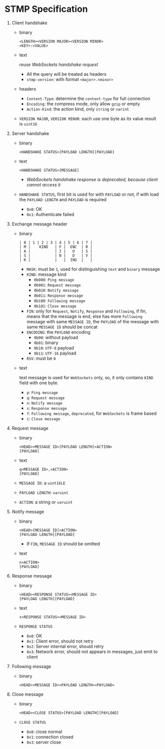 # STMP Specification

1. Client handshake

    - binary
    
        ```text
        <LENGTH><VERSION MAJOR><VERSION MINOR>
        <KEY>:<VALUE>
        ```

    - text

        *reuse WebSockets handshake request*
        
        - All the query will be treated as headers
        - `stmp-version`: with format `<major>.<minor>`
    
    - headers
    
        - `Content-Type`: determine the `content-type` for full connection
        - `Encoding`: the compress mode, only allow `gzip` or empty
        - `Action-Kind`: the action kind, only `string` or `varint`
    
    - `VERSION MAJOR`, `VERSION MINOR`: each use one byte as its value
        result is `uint16`

2. Server handshake

    - binary
    
        ```text
        <HANDSHAKE STATUS>[PAYLOAD LENGTH][PAYLOAD]
        ```
    
    - text
    
        ```text
        <HANDSHAKE STATUS>[MESSAGE]
        ```
      
        - *WebSockets handshake response is deprecated, because client cannot access it*
    
    - `HANDSHAKE STATUS`, first bit is used for with `PAYLOAD` or not, if with load
        the `PAYLOAD LENGTH` and `PAYLOAD` is required

        - `0x0`: OK
        - `0x1`: Authenticate failed

3. Exchange message header

    - binary
    
        ```text
        | 0 | 1 | 2 | 3 | 4 | 5 | 6 | 7 |
        | M |    KIND   | F |  ENC  | R |
        | A |           | I |   O   | S |
        | S |           | N |   D   | V |
        | K |           |   |  ING  |   |
        ```
      
        - `MASK`: must be `1`, used for distinguishing `text` and `binary` message
        - `KIND`: message kind
            - `0b000`: `Ping message`
            - `0b001`: `Request message`
            - `0b010`: `Notify message`
            - `0b011`: `Response message`
            - `0b100`: `Following message`
            - `0b101`: `Close message`
        - `FIN`: only for `Request`, `Notify`, `Response` and `Following`, if fin, means
            that the message is end, else has more `Following` message with same `MESSAGE ID`,
            the `PAYLOAD` of the message with same `MESSAGE ID` should be concat
        - `ENCODING`: the `PAYLOAD` encoding
            - `0b00`: without payload
            - `0b01`: binary
            - `0b10`: `UTF-8` payload
            - `0b11`: `UTF-16` payload
        - `RSV`: must be `0`

    - text
    
        text message is used for `WebSockets` only, so, it only contains
        `KIND` field with one byte:
        
        - `p`: `Ping message`
        - `q`: `Request message`
        - `n`: `Notify message`
        - `s`: `Response message`
        - `f`: `Following message`, `deprecated`, for `WebSockets` is frame based
        - `c`: `Close message`
        
4. Request message

    - binary
    
        ```text
        <HEAD><MESSAGE ID>[PAYLOAD LENGTH]<ACTION>
        [PAYLOAD]
        ```
      
    - text
    
        ```text
        q<MESSAGE ID>,<ACTION>
        [PAYLOAD]
        ```
    
    - `MESSAGE ID`: a `uint16LE`
    - `PAYLOAD LENGTH`: `varuint`
    - `ACTION`: a string or `varuint`

5. Notify message

    - binary
    
        ```text
        <HEAD>[MESSAGE ID]<ACTION>
        [PAYLOAD LENGTH][PAYLOAD]
        ```
      
        - If `FIN`, `MESSAGE ID` should be omitted
        
    - text
    
        ```text
        n<ACTION>
        [PAYLOAD]
        ```

6. Response message

    - binary
    
        ```text
        <HEAD><RESPONSE STATUS><MESSAGE ID>
        [PAYLOAD LENGTH][PAYLOAD]
        ```
  
    - text
    
        ```text
        s<RESPONSE STATUS><MESSAGE ID>
        ```

    - `RESPONSE STATUS`
        - `0x0`: OK
        - `0x1`: Client error, should not retry
        - `0x2`: Server internal error, should retry
        - `0x3`: Network error, should not appears in messages, just emit to client

7. Following message

    - binary
    
        ```text
        <HEAD><MESSAGE ID><PAYLOAD LENGTH><PAYLOAD>
        ```

8. Close message

    - binary
    
        ```text
        <HEAD><CLOSE STATUS>[PAYLOAD LENGTH][PAYLOAD]
        ```
  
    - `CLOSE STATUS`
    
        - `0x0`: close normal
        - `0x1`: connection closed
        - `0x3`: server close
